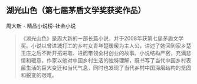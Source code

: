## 湖光山色（第七届茅盾文学奖获奖作品）

周大新  -  精品小说榜-社会小说

> 《湖光山色》是周大新的一部长篇小说，并于2008年获第七届茅盾文学奖。小说以曾进城打工的乡村女青年楚暖暖为主人公，讲述了她回到家乡楚王庄之后不断开拓进取、进而带领全村创业的故事。小说结构严密，充满悲情和暖意，作家以他对中国乡村生活的独特理解，既书写了当代中国乡村表层生活的巨大变迁和当代气息，同时也发现了当代乡村中国深层结构的坚固和蜕变的艰难。
